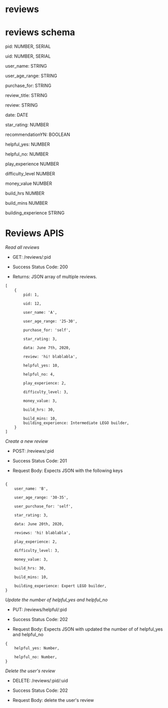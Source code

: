 # reviews

# reviews schema

pid: NUMBER, SERIAL

uid: NUMBER, SERIAL

user_name: STRING

user_age_range: STRING

purchase_for: STRING

review_title: STRING

review: STRING

date: DATE

star_rating: NUMBER

recommendationYN: BOOLEAN

helpful_yes: NUMBER

helpful_no: NUMBER

play_experience NUMBER

difficulty_level NUMBER

money_value NUMBER

build_hrs NUMBER

build_mins NUMBER
  
building_experience STRING


# Reviews APIS

_Read all reviews_

* GET: /reviews/:pid

* Success Status Code: 200

* Returns: JSON array of multiple reviews. 

```
[ 
    { 
        pid: 1,
        
        uid: 12,

        user_name: 'A',
        
        user_age_range: '25-30',
        
        purchase_for: 'self',
        
        star_rating: 3,
        
        data: June 7th, 2020,
        
        review: 'hi! blablabla',
        
        helpful_yes: 10,
        
        helpful_no: 4,
        
        play_experience: 2,
        
        difficulty_level: 3,
        
        money_value: 3,
        
        build_hrs: 30,
        
        build_mins: 10,
        building_experience: Intermediate LEGO builder,
    } 
]
```
_Create a new review_

* POST: /reviews/:pid

* Success Status Code: 201

* Request Body: Expects JSON with the following keys

```

{
    user_name: 'B',
    
    user_age_range: '30-35',
    
    user_purchase_for: 'self',
    
    star_rating: 3,
    
    data: June 20th, 2020,
    
    reviews: 'hi! blablabla',
    
    play_experience: 2,
    
    difficulty_level: 3,
    
    money_value: 3,
    
    build_hrs: 30,
    
    build_mins: 10,
    
    building_experience: Expert LEGO builder,
}

```

_Update the number of helpful_yes and helpful_no_

* PUT: /reviews/helpful/:pid

* Success Status Code: 202

* Request Body: Expects JSON with updated the number of of helpful_yes and helpful_no

```
{ 
    helpful_yes: Number,

    helpful_no: Number,
}

```

_Delete the user's review_

* DELETE: /reviews/:pid/:uid

* Success Status Code: 202

* Request Body: delete the user's review




